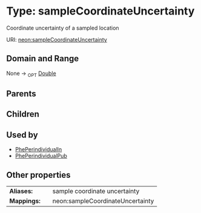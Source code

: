 
# Type: sampleCoordinateUncertainty


Coordinate uncertainty of a sampled location

URI: [neon:sampleCoordinateUncertainty](https://data.neonscience.org/sampleCoordinateUncertainty)


## Domain and Range

None ->  <sub>OPT</sub> [Double](types/Double.md)

## Parents


## Children


## Used by

 * [PhePerindividualIn](PhePerindividualIn.md)
 * [PhePerindividualPub](PhePerindividualPub.md)

## Other properties

|  |  |  |
| --- | --- | --- |
| **Aliases:** | | sample coordinate uncertainty |
| **Mappings:** | | neon:sampleCoordinateUncertainty |

